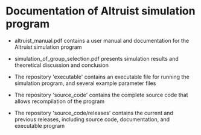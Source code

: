 # Documentation of Altruist simulation program

* altruist_manual.pdf contains a user manual and documentation for the Altruist simulation program

* simulation_of_group_selection.pdf presents simulation results and theoretical discussion and conclusion

* The repository 'executable' contains an executable file for running the simulation program, and several example parameter files

* The repository 'source_code' contains the complete source code that allows recompilation of the program

* The repository 'source_code/releases' contains the current and previous releases, including source code, documentation, and executable program
